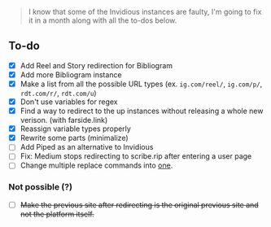 > I know that some of the Invidious instances are faulty, I'm going to fix it in a month along with all the to-dos below.

## To-do
- [x] Add Reel and Story redirection for Bibliogram
- [x] Add more Bibliogram instance
- [x] Make a list from all the possible URL types (ex. `ig.com/reel/`, `ig.com/p/`, `rdt.com/r/`, `rdt.com/u`)
- [x] Don't use variables for regex
- [x] Find a way to redirect to the up instances without releasing a whole new verison. (with farside.link)
- [x] Reassign variable types properly
- [x] Rewrite some parts (minimalize)
- [ ] Add Piped as an alternative to Invidious
- [ ] Fix: Medium stops redirecting to scribe.rip after entering a user page
- [ ] Change multiple replace commands into [one](https://stackoverflow.com/a/16577007).

### Not possible (?)
- [ ] ~~Make the previous site after redirecting is the original previous site and not the platform itself.~~

